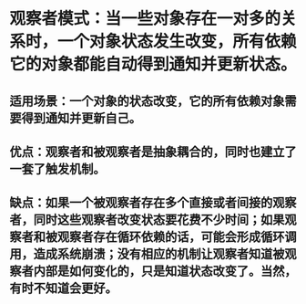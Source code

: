 # 观察者模式：当一些对象存在一对多的关系时，一个对象状态发生改变，所有依赖它的对象都能自动得到通知并更新状态。
## 适用场景：一个对象的状态改变，它的所有依赖对象需要得到通知并更新自己。
## 优点：观察者和被观察者是抽象耦合的，同时也建立了一套了触发机制。
## 缺点：如果一个被观察者存在多个直接或者间接的观察者，同时这些观察者改变状态要花费不少时间；如果观察者和被观察者存在循环依赖的话，可能会形成循环调用，造成系统崩溃；没有相应的机制让观察者知道被观察者内部是如何变化的，只是知道状态改变了。当然，有时不知道会更好。
